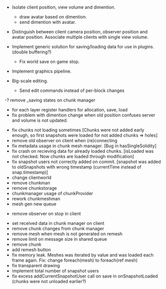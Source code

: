 - Isolate client position, view volume and dimention.
	+ draw avatar based on dimention.
	+ send dimention with avatar.
- Distinguish between client camera position, observer position and avatar position. Associate multiple clients with single view volume.

- Implement generic solution for saving/loading data for use in plugins.
	(double buffering?)
	- Fix world save on game stop.

- Implement graphics pipeline.

- Big-scale editing.
	- Send edit commands instead of per-block changes


-? remove _saving states on chunk manager
- for each layer register handlers for allocation, save, load
- fix problem with dimention change when old position confuses server and volume is not updated.

+ fix chunks not loading sometimes [Chunks were not added early enough, so first snapshots were loaded for not added chunks => holes]
+ remove old observer on client when (re)connecting
+ fix metadata usage in chunk mesh manager. [Bug in hasSingleSolidity]
+ fix crash on recieving data for already loaded chunks. [isLoaded was not checked. Now chunks are loaded through modification]
+ fix snapshot users not correctly added on commit. [snapshot was added to oldSnapshots with wrong timestamp (currentTime instead of snap.timestamp)]
+ change clientworld
+ remove chunkman
+ remove chunkstorage
+ chunkmanager usage of chunkProvider
+ rework chunkmeshman
+ mesh gen new queue
- remove observer on stop in client
+ set received data in chunk manager on client
+ remove chunk changes from chunk manager
+ remove mesh when mesh is not generated on remesh
+ remove limit on message size in shared queue
+ remove chunk
+ add remesh button
+ fix memory leak. Meshes was iterated by value and was loaded each frame again. Fix: change foreach(mesh) to foreach(ref mesh)
+ fix transparent drawing
+ implement total number of snapshot users
+ fix excess addCurrentSnapshotUser call on save in onSnapshotLoaded (chunks were not unloaded earlier?)
